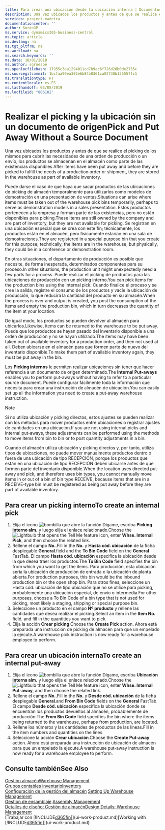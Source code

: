 ```yaml
---
title: Para crear una ubicación desde la ubicación interna | Documentos de Microsoft
description: Una vez ubicados los productos y antes de que se realice el picking de los mismos para cubrir las necesidades de una orden de producción o un envío, los productos se almacenan en el almacén como parte de las existencias disponibles.
services: project-madeira
documentationcenter: ''
author: SorenGP
ms.service: dynamics365-business-central
ms.topic: article
ms.devlang: na
ms.tgt_pltfrm: na
ms.workload: na
ms.search.keywords: ''
ms.date: 10/01/2018
ms.author: sgroespe
ms.openlocfilehash: 17955c3ea1294811cd7b9ac6f726d26b0de2755c
ms.sourcegitcommit: 1bcfaa99ea302e6b84b8361ca02730b135557fc1
ms.translationtype: HT
ms.contentlocale: es-ES
ms.lasthandoff: 03/08/2019
ms.locfileid: "806102"
---
```

# <a name="pick-and-put-away-without-a-source-document"></a><span data-ttu-id="09a31-103">Realizar el picking y la ubicación sin un documento de origen</span><span class="sxs-lookup"><span data-stu-id="09a31-103">Pick and Put Away Without a Source Document</span></span>
<span data-ttu-id="09a31-104">Una vez ubicados los productos y antes de que se realice el picking de los mismos para cubrir las necesidades de una orden de producción o un envío, los productos se almacenan en el almacén como parte de las existencias disponibles.</span><span class="sxs-lookup"><span data-stu-id="09a31-104">After items have been put away and before they are picked to fulfill the needs of a production order or shipment, they are stored in the warehouse as part of available inventory.</span></span>  

<span data-ttu-id="09a31-105">Puede darse el caso de que haya que sacar productos de las ubicaciones de picking de almacén temporalmente para utilizarlos como modelos de demostración en una presentación de ventas.</span><span class="sxs-lookup"><span data-stu-id="09a31-105">Situations can arise where items must be taken out of the warehouse pick bins temporarily, perhaps to serve as demonstration models in a sales presentation.</span></span> <span data-ttu-id="09a31-106">Estos productos pertenecen a la empresa y forman parte de las existencias, pero no están disponibles para picking.</span><span class="sxs-lookup"><span data-stu-id="09a31-106">These items are still owned by the company and are part of inventory, but they are not available for picking.</span></span> <span data-ttu-id="09a31-107">Se registran en una ubicación especial que se crea con este fin; técnicamente, los productos están en el almacén, pero físicamente estarían en una sala de demostraciones.</span><span class="sxs-lookup"><span data-stu-id="09a31-107">They are registered in a special purpose bin that you create for this purpose; technically, the items are in the warehouse, but physically, they could be in a conference or demonstration room.</span></span>  

<span data-ttu-id="09a31-108">En otras situaciones, el departamento de producción es posible que necesite, de forma inesperada, determinados componentes para su proceso.</span><span class="sxs-lookup"><span data-stu-id="09a31-108">In other situations, the production unit might unexpectedly need a few parts for a process.</span></span> <span data-ttu-id="09a31-109">Puede realizar el picking de productos para las ubicaciones de producción con un picking interno.</span><span class="sxs-lookup"><span data-stu-id="09a31-109">You can pick items for the production bins using the internal pick.</span></span> <span data-ttu-id="09a31-110">Cuando finalice el proceso y se cree la salida, registre el consumo de los productos y vacíe la ubicación de producción, lo que reducirá la cantidad del producto en su almacén.</span><span class="sxs-lookup"><span data-stu-id="09a31-110">When the process is over and output is created, you post the consumption of the items and empty the production bin, which in turn decreases the quantity of the item at your location.</span></span>  

<span data-ttu-id="09a31-111">De igual modo, los productos se pueden devolver al almacén para ubicarlos.</span><span class="sxs-lookup"><span data-stu-id="09a31-111">Likewise, items can be returned to the warehouse to be put away.</span></span> <span data-ttu-id="09a31-112">Puede que los productos se hayan pasado del inventario disponible a una orden de producción y no se hayan utilizado.</span><span class="sxs-lookup"><span data-stu-id="09a31-112">The items may have been taken out of available inventory for a production order, and then not used at all.</span></span> <span data-ttu-id="09a31-113">Deben ubicarse en el almacén para que formen parte de nuevo del inventario disponible.</span><span class="sxs-lookup"><span data-stu-id="09a31-113">To make them part of available inventory again, they must be put away in the bin.</span></span>  

<span data-ttu-id="09a31-114">Los **Picking internos** le permiten realizar ubicaciones sin tener que hacer referencia a un documento de origen determinado.</span><span class="sxs-lookup"><span data-stu-id="09a31-114">The **Internal Put-aways** enables you to perform put-aways without having to refer to a particular source document.</span></span> <span data-ttu-id="09a31-115">Puede configurar fácilmente toda la información que necesita para crear una instrucción de almacén de ubicación.</span><span class="sxs-lookup"><span data-stu-id="09a31-115">You can easily set up all the information you need to create a put-away warehouse instruction.</span></span>  

> [!NOTE]  
>  <span data-ttu-id="09a31-116">Si no utiliza ubicación y picking directos, estos ajustes se pueden realizar con los métodos para mover productos entre ubicaciones o registrar ajustes de cantidades en una ubicación.</span><span class="sxs-lookup"><span data-stu-id="09a31-116">If you are not using internal picks and internal put-aways, these adjustments can be performed using the methods to move items from bin to bin or to post quantity adjustments in a bin.</span></span>  
>   
>  <span data-ttu-id="09a31-117">Cuando el almacén utiliza ubicación y picking directos y, por tanto, utiliza tipos de ubicaciones, no puede mover manualmente productos dentro o fuera de una ubicación de tipo RECEPCIÓN, porque los productos que están en una ubicación de tipo RECEPCIÓN deben ubicarse antes de que formen parte del inventario disponible.</span><span class="sxs-lookup"><span data-stu-id="09a31-117">When the location uses directed put-away and pick, and therefore uses bin types, you cannot manually move items in or out of a bin of bin type RECEIVE, because items that are in a RECEIVE-type bin must be registered as being put away before they are part of available inventory.</span></span>  

## <a name="to-create-an-internal-pick"></a><span data-ttu-id="09a31-118">Para crear un picking interno</span><span class="sxs-lookup"><span data-stu-id="09a31-118">To create an internal pick</span></span>  
1.  <span data-ttu-id="09a31-119">Elija el icono ![bombilla que abre la función Dígame](media/ui-search/search_small.png "Dígame que desea hacer"), escriba **Picking interno alm.** y luego elija el enlace relacionado.</span><span class="sxs-lookup"><span data-stu-id="09a31-119">Choose the ![Lightbulb that opens the Tell Me feature](media/ui-search/search_small.png "Tell me what you want to do") icon, enter **Whse. Internal Pick**, and then choose the related link.</span></span>  
2.  <span data-ttu-id="09a31-120">Rellene el campo **No.**.</span><span class="sxs-lookup"><span data-stu-id="09a31-120">Fill in the **No.**</span></span> <span data-ttu-id="09a31-121">y **Hasta cód. ubicación** de la ficha desplegable **General**.</span><span class="sxs-lookup"><span data-stu-id="09a31-121">field and the **To Bin Code** field on the **General** FastTab.</span></span> <span data-ttu-id="09a31-122">El campo **Hasta cód. ubicación** especifica la ubicación desde la que desea traer los productos.</span><span class="sxs-lookup"><span data-stu-id="09a31-122">The **To Bin Code** field specifies the bin from which you want to get the items.</span></span> <span data-ttu-id="09a31-123">Para producción, esta ubicación sería la ubicación de producción de entrada o la ubicación de planta abierta.</span><span class="sxs-lookup"><span data-stu-id="09a31-123">For production purposes, this bin would be the inbound production bin or the open shop bin.</span></span> <span data-ttu-id="09a31-124">Para otros fines, seleccione un Hasta cód. ubicación de tipo ubicación que no se utilice para picking, probablemente una ubicación especial, de envío o intermedia.</span><span class="sxs-lookup"><span data-stu-id="09a31-124">For other purposes, choose a To Bin Code of a bin type that is not used for picking, most likely a staging, shipping or special purpose bin.</span></span>  
3.  <span data-ttu-id="09a31-125">Seleccione un producto en el campo **Nº producto** y rellene las cantidades que desea realizar el picking.</span><span class="sxs-lookup"><span data-stu-id="09a31-125">Select an item in the **Item No.** field, and fill in the quantities you want to pick.</span></span>  
4. <span data-ttu-id="09a31-126">Elija la acción **Crear picking**.</span><span class="sxs-lookup"><span data-stu-id="09a31-126">Choose the **Create Pick** action.</span></span> <span data-ttu-id="09a31-127">Ahora está preparada una instrucción de picking de almacén para que un empelado la ejecute.</span><span class="sxs-lookup"><span data-stu-id="09a31-127">A warehouse pick instruction is now ready for a warehouse employee to perform.</span></span>  

## <a name="to-create-an-internal-put-away"></a><span data-ttu-id="09a31-128">Para crear un ubicación interna</span><span class="sxs-lookup"><span data-stu-id="09a31-128">To create an internal put-away</span></span>  
1.  <span data-ttu-id="09a31-129">Elija el icono ![bombilla que abre la función Dígame](media/ui-search/search_small.png "Dígame que desea hacer"), escriba **Ubicación interna alm.** y luego elija el enlace relacionado.</span><span class="sxs-lookup"><span data-stu-id="09a31-129">Choose the ![Lightbulb that opens the Tell Me feature](media/ui-search/search_small.png "Tell me what you want to do") icon, enter **Whse. Internal Put-away**, and then choose the related link.</span></span>  
2.  <span data-ttu-id="09a31-130">Rellene el campo **No.**.</span><span class="sxs-lookup"><span data-stu-id="09a31-130">Fill in the **No.**</span></span> <span data-ttu-id="09a31-131">y **Desde cód. ubicación** de la ficha desplegable **General**.</span><span class="sxs-lookup"><span data-stu-id="09a31-131">and **From Bin Code** fields on the **General** FastTab.</span></span> <span data-ttu-id="09a31-132">El campo **Desde cód. ubicación** especifica la ubicación donde se encuentran los productos devueltos al almacén, probablemente de producción.</span><span class="sxs-lookup"><span data-stu-id="09a31-132">The **From Bin Code** field specifies the bin where the items being returned to the warehouse, perhaps from production, are located.</span></span>  
3.  <span data-ttu-id="09a31-133">Rellene los números y las cantidades de productos de las líneas.</span><span class="sxs-lookup"><span data-stu-id="09a31-133">Fill in the item numbers and quantities on the lines.</span></span>  
4.  <span data-ttu-id="09a31-134">Seleccione la acción **Crear ubicación**.</span><span class="sxs-lookup"><span data-stu-id="09a31-134">Choose the **Create Put-away** action.</span></span> <span data-ttu-id="09a31-135">Ahora está preparada una instrucción de ubicación de almacén para que un empelado la ejecute.</span><span class="sxs-lookup"><span data-stu-id="09a31-135">A warehouse put-away instruction is now ready for a warehouse employee to perform.</span></span>  

## <a name="see-also"></a><span data-ttu-id="09a31-136">Consulte también</span><span class="sxs-lookup"><span data-stu-id="09a31-136">See Also</span></span>  
[<span data-ttu-id="09a31-137">Gestión almacén</span><span class="sxs-lookup"><span data-stu-id="09a31-137">Warehouse Management</span></span>](warehouse-manage-warehouse.md)  
[<span data-ttu-id="09a31-138">Grupos contables inventario</span><span class="sxs-lookup"><span data-stu-id="09a31-138">Inventory</span></span>](inventory-manage-inventory.md)  
<span data-ttu-id="09a31-139">[Configuración de la gestión del almacén](warehouse-setup-warehouse.md)   </span><span class="sxs-lookup"><span data-stu-id="09a31-139">[Setting Up Warehouse Management](warehouse-setup-warehouse.md)   </span></span>  
<span data-ttu-id="09a31-140">[Gestión de ensamblaje](assembly-assemble-items.md)  </span><span class="sxs-lookup"><span data-stu-id="09a31-140">[Assembly Management](assembly-assemble-items.md)  </span></span>  
[<span data-ttu-id="09a31-141">Detalles de diseño: Gestión de almacén</span><span class="sxs-lookup"><span data-stu-id="09a31-141">Design Details: Warehouse Management</span></span>](design-details-warehouse-management.md)  
<span data-ttu-id="09a31-142">[Trabajar con [!INCLUDE[d365fin](includes/d365fin_md.md)]](ui-work-product.md)</span><span class="sxs-lookup"><span data-stu-id="09a31-142">[Working with [!INCLUDE[d365fin](includes/d365fin_md.md)]](ui-work-product.md)</span></span>
